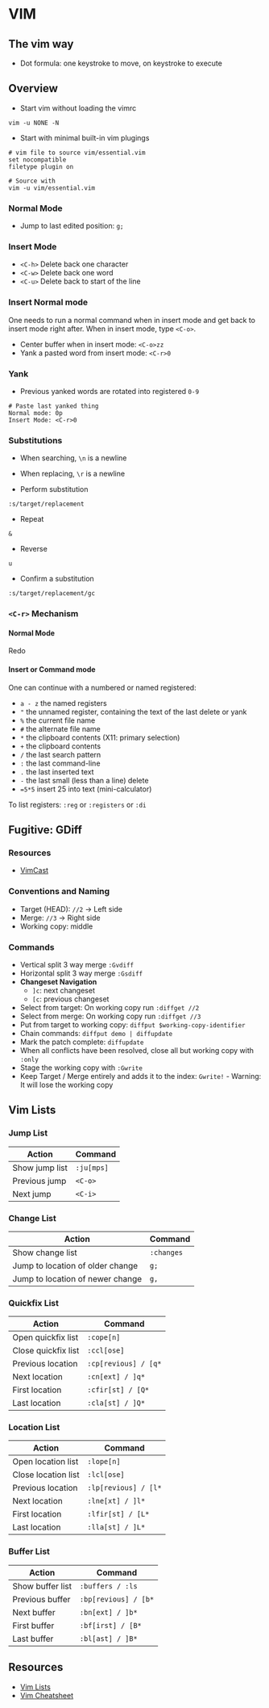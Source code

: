 # VIM

## The vim way

* Dot formula: one keystroke to move, on keystroke to execute

## Overview

* Start vim without loading the vimrc
```
vim -u NONE -N
```
* Start with minimal built-in vim plugings
```
# vim file to source vim/essential.vim
set nocompatible
filetype plugin on

# Source with
vim -u vim/essential.vim
```

### Normal Mode

* Jump to last edited position: `g;`

### Insert Mode

* `<C-h>` Delete back one character
* `<C-w>` Delete back one word
* `<C-u>` Delete back to start of the line

### Insert Normal mode

One needs to run a normal command when in insert mode and get back to insert mode right after.
When in insert mode, type `<C-o>`.

* Center buffer when in insert mode: `<C-o>zz`
* Yank a pasted word from insert mode: `<C-r>0`

### Yank

* Previous yanked words are rotated into registered `0-9`
```
# Paste last yanked thing
Normal mode: 0p
Insert Mode: <C-r>0
```

### Substitutions

* When searching, `\n` is a newline
* When replacing, `\r` is a newline

* Perform substitution
```
:s/target/replacement
```
* Repeat
```
&
```
* Reverse
```
u
```
* Confirm a substitution
```
:s/target/replacement/gc
```

### `<C-r>` Mechanism

#### Normal Mode

Redo

#### Insert or Command mode

One can continue with a numbered or named registered:

* `a - z` the named registers
* `"` the unnamed register, containing the text of the last delete or yank
* `%` the current file name
* `#` the alternate file name
* `*` the clipboard contents (X11: primary selection)
* `+` the clipboard contents
* `/` the last search pattern
* `:` the last command-line
* `.` the last inserted text
* `-` the last small (less than a line) delete
* `=5*5` insert 25 into text (mini-calculator)

To list registers: `:reg` or `:registers` or `:di`


## Fugitive: GDiff

### Resources

* [VimCast](http://vimcasts.org/episodes/fugitive-vim-resolving-merge-conflicts-with-vimdiff/)

### Conventions and Naming

* Target (HEAD): `//2` -> Left side
* Merge: `//3` -> Right side
* Working copy: middle

### Commands

* Vertical split 3 way merge `:Gvdiff`
* Horizontal split 3 way merge `:Gsdiff`
* **Changeset Navigation**
  * `]c`: next changeset
  * `[c`: previous changeset
* Select from target: On working copy run `:diffget //2`
* Select from merge: On working copy run `:diffget //3`
* Put from target to working copy: `diffput $working-copy-identifier`
* Chain commands: `diffput demo | diffupdate`
* Mark the patch complete: `diffupdate`
* When all conflicts have been resolved, close all but working copy with `:only`
* Stage the working copy with `:Gwrite`
* Keep Target / Merge entirely and adds it to the index: `Gwrite!` - Warning: It will lose the working copy

## Vim Lists

### Jump List

| Action        | Command    |
|---------------|------------|
| Show jump list| `:ju[mps]` |
| Previous jump | `<C-o>`    |
| Next jump     | `<C-i>`    |

### Change List

| Action                           | Command    |
|----------------------------------|------------|
| Show change list                 | `:changes` |
| Jump to location of older change | `g;`       |
| Jump to location of newer change | `g,`       |


### Quickfix List

| Action              | Command              |
|---------------------|----------------------|
| Open quickfix list  | `:cope[n]`           |
| Close quickfix list | `:ccl[ose]`          |
| Previous location   | `:cp[revious] / [q*` |
| Next location       | `:cn[ext] / ]q*`     |
| First location      | `:cfir[st] / [Q*`    |
| Last location       | `:cla[st] / ]Q*`     |

### Location List

| Action                 | Command              |
|------------------------|----------------------|
| Open location list 	 | `:lope[n]`           |
| Close location list 	 | `:lcl[ose]`          |
| Previous location 	 | `:lp[revious] / [l*` |
| Next location 	 | `:lne[xt] / ]l*`     |
| First location 	 | `:lfir[st] / [L*`    |
| Last location 	 | `:lla[st] / ]L*`     |

### Buffer List

| Action                 | Command              |
|------------------------|----------------------|
| Show buffer list       | `:buffers / :ls`     |
| Previous buffer        | `:bp[revious] / [b*` |
| Next buffer            | `:bn[ext] / ]b*`     |
| First buffer           | `:bf[irst] / [B*`    |
| Last buffer            | `:bl[ast] / ]B*`     |

## Resources

* [Vim Lists](https://noahfrederick.com/log/a-list-of-vims-lists)
* [Vim Cheatsheet](https://vim.rtorr.com/)
